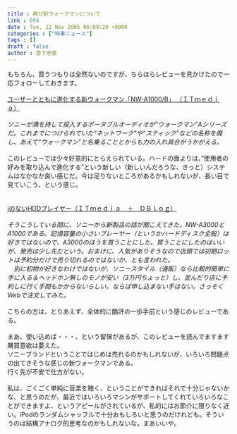 ```yaml
---
title : 再び新ウォークマンについて
link : 694
date : Tue, 22 Nov 2005 06:09:20 +0000
categories : ["時事ニュース"]
tags : []
draft : false
author : 倉下忠憲
---
```


もちろん、買うつもりは全然ないのですが、ちらほらレビューを見かけたので一応フォローしておきます。<BR><BR><A HREF="http://plusd.itmedia.co.jp/lifestyle/articles/0511/21/news057.html" TARGET="_blank">ユーザーとともに進化する新ウォークマン「NW-A1000/B」 （ＩＴｍｅｄｉａ）</A><BR><BR><I>ソニーが満を持して投入するポータブルオーディオが“ウォークマン”Aシリーズだ。これまでにつけられていた“ネットワーク”や“スティック”などの名称を廃し、あえて“ウォークマン”と名乗ることとからも力の入れ具合がうかがえる。</I><BR><BR>このレビューでは少々好意的にとらえられている。ハードの面よりは、”使用者の好みを取り込んで進化する”という新しい（新しいんだろうな、きっと）システムはなかなか良い感じだ。今は足りないところがあるかもしれないが、長い目で見ていこう、という感じ。<BR><BR><BR><A HREF="http://plusdblog.itmedia.co.jp/junk/2005/11/ihdd_d61f.html" TARGET="_blank">iのないHDDプレイヤー（ＩＴｍｅｄｉａ　＋　ＤＢｌｏｇ）</A><BR><BR><I>そうこうしている間に、ソニーから新製品の話が聞こえてきた。NW-A3000とA1000である。記憶容量の小さいプレーヤー（というかハードディスク全般）は好きではないので、A3000のほうを買うことにした。買うことにしたのはいいが、発売は少し先だという。おまけに、人気がありそうなので店頭では初期ロットは予約分だけで売り切れるのではないか、とも言われた。<BR>　別に初物が好きなわけではないが、ソニースタイル（通販）なら比較的簡単に手に入る＆ヘッドホン無しのモノが安い（3万円ちょっと）し、並んだり店に予約しに行く手間もかからないらしい。ならば申し込まない手はない。さっそくWebで注文してみた。</I><BR><BR>こちらの方は、とりあえず、全体的に酷評の一歩手前という感じのレビューである。<BR><BR>まあ、使い込めば・・・、という留保があるが、このレビューを読んでますます購買意欲は萎えた。<BR>ソニーブランドということではじめは売れるのかもしれないが、いろいろ問題点の出てきそうな感じの新ウォークマンである。<BR>行く先が不安で仕方がない。<BR><BR>私は、ごくごく単純に音楽を聴く、ということができればそれで十分じゃないかな、と思うのだが、最近ではいろいろマシンがサポートしてくれていろいろなことができますよ、というアピールがされているが、私的にはお節介に限りなく近い。iPodのランダムシャッフルで十分おもしろいと思うのだけれども。そういうのは結構アナログ的思考なのかもしれないな。まあいいや。<br><br>
